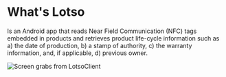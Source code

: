 
# What's Lotso
Is an Android app that reads Near Field Communication (NFC) tags embedded in products and retrieves product life-cycle information such as a) the date of production, b) a stamp of authority, c) the warranty information, and, if applicable, d) previous owner.

![Screen grabs from LotsoClient](http://40.media.tumblr.com/506a4417b57c7bab1272948dbbc84a8b/tumblr_inline_nqvaqnfqsf1siqks5_500.jpg)
